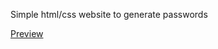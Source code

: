 Simple html/css website to generate passwords

[Preview](https://goodgithubname.github.io/PassGen/)
